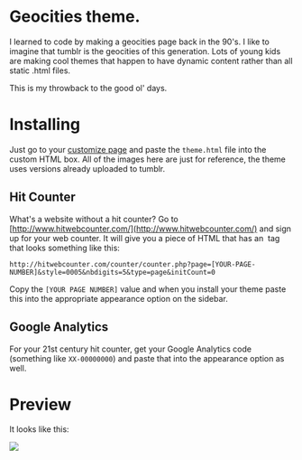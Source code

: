 # Geocities theme.

I learned to code by making a geocities page back in the 90's. I like to imagine that tumblr is the geocities of this generation. Lots of young kids are making cool themes that happen to have dynamic content rather than all static .html files.

This is my throwback to the good ol' days.

# Installing

Just go to your [customize page](http://www.tumblr.com/customize) and paste the `theme.html` file into the custom HTML box. All of the images here are just for reference, the theme uses versions already uploaded to tumblr.

## Hit Counter

What's a website without a hit counter? Go to [http://www.hitwebcounter.com/](http://www.hitwebcounter.com/) and sign up for your web counter.  It will give you a piece of HTML that has an <img> tag that looks something like this:

    http://hitwebcounter.com/counter/counter.php?page=[YOUR-PAGE-NUMBER]&style=0005&nbdigits=5&type=page&initCount=0

Copy the `[YOUR PAGE NUMBER]` value and when you install your theme paste this into the appropriate appearance option on the sidebar.

## Google Analytics

For your 21st century hit counter, get your Google Analytics code (something like `XX-00000000`) and paste that into the appearance option as well.


# Preview

It looks like this:

![](http://25.media.tumblr.com/57d2cdecc4a024a19104f75c3891eba7/tumblr_mhx2ls31gs1qgq7mto1_1280.png)
